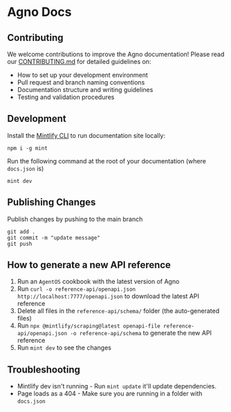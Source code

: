 # Agno Docs

## Contributing

We welcome contributions to improve the Agno documentation! Please read our [CONTRIBUTING.md](CONTRIBUTING.md) for detailed guidelines on:

- How to set up your development environment
- Pull request and branch naming conventions
- Documentation structure and writing guidelines
- Testing and validation procedures

## Development

Install the [Mintlify CLI](https://www.npmjs.com/package/mintlify) to run documentation site locally:

```
npm i -g mint
```

Run the following command at the root of your documentation (where `docs.json` is)

```
mint dev
```

## Publishing Changes

Publish changes by pushing to the main branch

```
git add .
git commit -m "update message"
git push
```

## How to generate a new API reference

1. Run an `AgentOS` cookbook with the latest version of Agno
2. Run `curl -o reference-api/openapi.json http://localhost:7777/openapi.json` to download the latest API reference
3. Delete all files in the `reference-api/schema/` folder (the auto-generated files)
4. Run `npx @mintlify/scraping@latest openapi-file reference-api/openapi.json -o reference-api/schema` to generate the new API reference
5. Run `mint dev` to see the changes

## Troubleshooting

- Mintlify dev isn't running - Run `mint update` it'll update dependencies.
- Page loads as a 404 - Make sure you are running in a folder with `docs.json`

